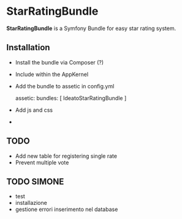 StarRatingBundle
================

**StarRatingBundle** is a Symfony Bundle for easy star rating system.

## Installation

* Install the bundle via Composer (?)
* Include within the AppKernel
* Add the bundle to assetic in config.yml

    assetic:
        bundles:        [ IdeatoStarRatingBundle ]

* Add js and css
*




## TODO

* Add new table for registering single rate
* Prevent multiple vote


## TODO SIMONE
- test
- installazione
- gestione errori inserimento nel database